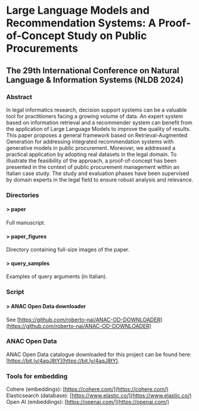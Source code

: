 # Large Language Models and Recommendation Systems: A Proof-of-Concept Study on Public Procurements  
## The 29th International Conference on Natural Language &amp; Information Systems (NLDB 2024)  
### Abstract
In legal informatics research, decision support systems can be a valuable tool for practitioners facing a growing volume of data. An expert system based on information retrieval and a recommender system can benefit from the application of Large Language Models to improve the quality of results. 
This paper proposes a general framework based on Retrieval-Augmented Generation for addressing integrated recommendation systems with generative models in public procurement. Moreover, we addressed a practical application by adopting real datasets in the legal domain. To illustrate the feasibility of the approach, a proof-of-concept has been presented in the context of public procurement management within an Italian case study. The study and evaluation phases have been supervised by domain experts in the legal field to ensure robust analysis and relevance.  

### Directories
#### > paper  
Full manuscript.  

#### > paper_figures  
Directory containing full-size images of the paper.  

#### > query_samples  
Examples of query arguments (in Italian).  

### Script
#### > ANAC Open Data downloader  
See [https://github.com/roberto-nai/ANAC-OD-DOWNLOADER](https://github.com/roberto-nai/ANAC-OD-DOWNLOADER)  

### ANAC Open Data
ANAC Open Data catalogue downloaded for this project can be found here: [https://bit.ly/4aqJ8tY](https://bit.ly/4aqJ8tY).  

### Tools for embedding
Cohere (embeddings): [https://cohere.com/](https://cohere.com/)  
Elasticsearch (database): [https://www.elastic.co/](https://www.elastic.co/)  
Open AI (embeddings): [https://openai.com/](https://openai.com/)  
